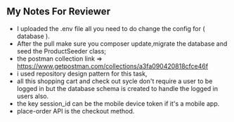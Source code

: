 ## My Notes For Reviewer

-   I uploaded the .env file all you need to do change the config for ( database ).
-   After the pull make sure you composer update,migrate the database and seed the ProductSeeder class;
-   the postman collection link => https://www.getpostman.com/collections/a3fa090420818cfce46f
-   i used repository design pattern for this task,
-   all this shopping cart and check out sycle don't require a user to be logged in but the database schema is created to handle the logged in users also.
-   the key session_id can be the mobile device token if it's a mobile app.
-   place-order API is the checkout method.
